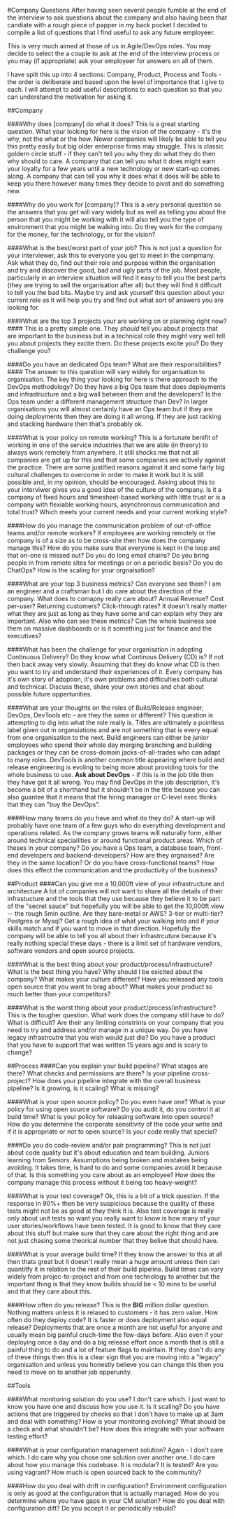 #Company Questions
After having seen several people fumble at the end of the interview to ask questions about the company and also having been that candiate with a rough piece of papper in my back pocket I decided to compile a list of questions that I find useful to ask any future employeer.

This is very much aimed at those of us in Agile/DevOps roles. You may decide to select the a couple to ask at the end of the interview process or you may (if appropriate) ask your employeer for answers on all of them.

I have split this up into 4 sections: Company, Product, Process and Tools - the order is deliberate and based upon the level of importance that I give to each. I will attempt to add useful descriptions to each question so that you can understand the motivation for asking it.

##Company

####Why does [company] do what it does?
This is a great starting question. What your looking for here is the vision of the company - it's the why, not the what or the how. Newer companies will likely be able to tell you this pretty easily but big older enterprise firms may struggle. This is classic goldern circle stuff - if they can't tell you why they do what they do then why should to care. A company that can tell you what it does might earn your loyalty for a few years until a new technology or new start-up comes along. A company that can tell you why it does what it does will be able to keep you there however many times they decide to pivot and do something new.

####Why do you work for [company]?
This is a very personal question so the answers that you get will vary widely but as well as telling you about the person that you might be working with it will also tell you the type of environment that you might be walking into. Do they work for the company for the money, for the technology, or for the vision?

####What is the best/worst part of your job?
This is not just a question for your interviewer, ask this to everyone you get to meet in the compmany. Ask what they do, find out their role and purpose within the organisation and try and discover the good, bad and ugly parts of the job. Most people, particularly in an interview situation will find it easy to tell you the best parts (they are trying to sell the organisation after all) but they will find it difficult to tell you the bad bits. Maybe try and ask yourself this question about your current role as it will help you try and find out what sort of answers you are looking for.

####What are the top 3 projects your are working on or planning right now?####
This is a pretty simple one. They *should* tell you about projects that are important to the business but in a technical role they might very well tell you about projects they excite them. Do these projects excite you? Do they challenge you?

####Do you have an dedicated Ops team? What are their responsibilities?####
The answer to this question will vary widely for organisation to organisation. The key thing your looking for here is there approach to the DevOps methodology? Do they have a big Ops team that does deployments and infrastructure and a big wall between them and the developers? Is the Ops team under a different management structure than Dev? In larger organisations you will almost certainly have an Ops team but if they are doing deployments then they are doing it all wrong. If they are just racking and stacking hardware then that's probably ok.

####What is your policy on remote working?
This is a fortunate benifit of working in one of the service industries that we are able (in theory) to always work remotely from anywhere. It still shocks me that not all companies are get up for this and that some companies are actively against the practice. There are some justified reasons against it and some fairly big cultural challenges to overcome in order to make it work but it is still possible and, in my opinion, should be encouraged. Asking about this to your interviwer gives you a good idea of the culture of the company. Is it a company of fixed hours and timesheet-based working with little trust or is a company with flexiable working hours, asynchronous communication and total trust? Which meets your current needs and your current working style? 

####How do you manage the communication problem of out-of-office teams and/or remote workers?
If employees are working remotely or the company is of a size as to be cross-site then how does the company manage this? How do you make sure that everyone is kept in the loop and that on-one is missed out? Do you do long email chains? Do you bring people in from remote sites for meetings or on a periodic basis? Do you do ChatOps? How is the scaling for your orgnaisation?

####What are your top 3 business metrics? Can everyone see them?
I am an engineer and a craftsman but I do care about the direction of the company. What does to comapny really care about? Annual Revenue? Cost per-user? Returning customers? Click-through rates? It doesn't really matter what they are just as long as they have some and can explain why they are important. Also who can see these metrics? Can the whole business see them on massive dashboards or is it something just for finance and the executives?

####What has been the challenge for your organisation in adopting Continuous Delivery?
Do they know what Continous Delivery (CD) is? If not then back away very slowly. Assuming that they do know what CD is then you want to try and understand their experiences of it. Every company has it's own story of adoption, it's own problems and difficulties both cultural and technical. Discuss these, share your own stories and chat about possible future oppertunities.

####What are your thoughts on the roles of Build/Release engineer, DevOps, DevTools etc – are they the same or different?
This question is attempting to dig into what the role really is. Titles are ultimately a pointless label given out in organsiations and are not something that is every equal from one organisation to the next. Build engineers can either be junior employees who spend their whole day merging branching and building packages or they can be cross-domain jacks-of-all-trades who can adapt to many roles. DevTools is another common title appearing where build and release engineering is evoling to being more about providing tools for the whole business to use. **Ask about DevOps** - if this is in the job title then they have got it all wrong. You may find DevOps in the job description, it's become a bit of a shorthand but it shouldn't be in the title beause you can also guantee that it means that the hiring manager or C-level exec thinks that they can "buy the DevOps".

####How many teams do you have and what do they do?
A start-up will probably have one team of a few guys who do everything development and operations related. As the company grows teams will naturally form, either around technical speciailities or around functional product areas. Which of theses in your company? Do you have a Ops team, a database team, front-end developers and backend-developers? How are they orgnaised? Are they in the same location? Or do you have cross-functional teams? How does this effect the communication and the productivity of the business?

##Product
####Can you give me a 10,000ft view of your infrastructure and architecture
A lot of companies will not want to share all the details of their infrastucture and the tools that they use because they believe it to be part of the "secret sauce" but hopefully you will be able to get the 10,000ft view -- the rough 5min outline. Are they bare-metal or AWS? 3-tier or multi-tier? Postgres or Mysql? Get a rough idea of what your walking into and if your skills match and if you want to move in that direction. Hopefully the company will be able to tell you all about their infrastrcuture because it's really nothing special these days - there is a limit set of hardware vendors, software vendors and open source projects.

####What is the best thing about your product/process/infrastructure?
What is the best thing you have? Why should I be exicited about the company? What makes your culture different? Have you released any tools open source that you want to brag about? What makes your product so much better than your competitors?

####What is the worst thing about your product/process/infrastructure? 
This is the tougher question. What work does the company still have to do? What is difficult? Are their any limiting constrints on your company that you need to try and address and/or manage in a unique way. Do you have legacy infrastrcutre that you wish would just die? Do you have a product that you have to support that was written 15 years ago and is scary to change?

##Process
####Can you explain your build pipeline?
What stages are there? What checks and permissions are there? Is your pipeline cross-project? How does your pipeline integrate with the overall business pipeline? Is it growing, is it scaling? What is missing?

####What is your open source policy?
Do you even have one? What is your policy for using open source software? Do you audit it, do you control it at build time? What is your policy for releasing software into open source? How do you determine the corporate sensitivity of the code your write and if it is appropriate or not to open source? Is your code really that special?

####Do you do code-review and/or pair programming?
This is not just about code quality but it's about education and team building. Juniors learning from Seniors. Assumptions being broken and mistakes being avoiding. It takes time, is hard to do and some companies avoid it because of that. Is this something you care about as an employee? How does the company manage this process without it being too heavy-weight?

####What is your test coverage?
Ok, this is a bit of a trick question. If the response in 90%+ then be very suspicious because the quality of these tests might not be as good at they think it is. Also test coverage is really only about unit tests so want you really want to know is how many of your user stories/workflows have been tested. It is good to know that they care about this stuff but make sure that they care about the right thing and are not just chasing some theorical number that they belive that should have.

####What is your average build time?
If they know the answer to this at all then thats great but it doesn't really mean a huge amount unless then can quantitfy it in relation to the rest of their build pipeline. Build times can vary widely from projec-to-project and from one technology to another but the important thing is that they know builds should be < 10 mins to be useful and that they care about this.

####How often do you release?
This is the **BIG** million dollar question. Nothing matters unless it is relased to customers - it has zero value. How often do they deploy code? It is faster or does deployment also equal release? Deployments that are once a month are not useful for anyone and usually mean big painful cruch-time the few-days before. Also even if your deploying once a day and do a big release effort once a month that is still a painful thing to do and a lot of feature flags to maintain. If they don't do any of these things then this is a clear sign that you are moving into a "legacy" organisation and unless you honestly believe you can change this then you need to move on to another job opperunity.

##Tools

####What monitoring solution do you use?
I don't care which. I just want to know you have one and discuss how you use it. Is it scaling? Do you have actions that are triggered by checks so that I don't have to make up at 3am and deal with something? How is your monitoring evolving? What should be a check and what shouldn't be? How does this integrate with your software testing effort?

####What is your configuration management solution?
Again - I don't care which. I do care why you chose one solution over another one. I do care about how you manage this codebase. It is modular? It is tested? Are you using vagrant? How much is open sourced back to the community? 

####How do you deal with drift in configuration?
Environment configuration is only as good at the configuration that is actually managed. How do you determine where you have gaps in your CM solution? How do you deal with configuration dift? Do you accept it or periodically rebuild?
